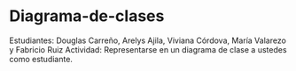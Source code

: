 # Diagrama-de-clases
Estudiantes: Douglas Carreño, Arelys Ajila, Viviana Córdova, María Valarezo y Fabricio Ruiz
Actividad: Representarse en un diagrama de clase a ustedes como estudiante.
